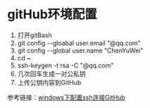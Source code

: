 # gitHub环境配置

1. 打开gitBash
1. git config --gloabal user.email "@qq.com"
1. git config --global user.name "ChenYuWei"
1. cd ~
1. ssh-keygen -t rsa -C "@qq.com"
2. 几次回车生成一对公私钥
3. 上传公钥内容到GitHub


参考链接：[windows下配置ssh连接GitHub](https://www.cnblogs.com/hukai46/p/5489631.html)

